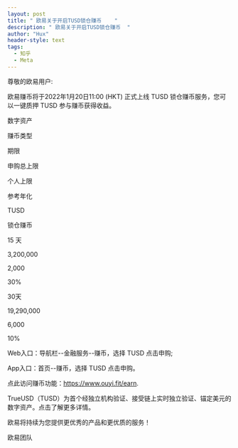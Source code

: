 ```yaml
---
layout: post
title: " 欧易关于开启TUSD锁仓赚币    "
description: " 欧易关于开启TUSD锁仓赚币  "
author: "Hux"
header-style: text
tags:
  - 知乎
  - Meta
---
```

尊敬的欧易用户:

欧易赚币将于2022年1月20日11:00 (HKT) 正式上线 TUSD 锁仓赚币服务，您可以一键质押 TUSD 参与赚币获得收益。

数字资产

赚币类型

期限

申购总上限

个人上限

参考年化

TUSD

锁仓赚币

15 天

3,200,000

2,000

30%

30天

19,290,000

6,000

10%

 

Web入口：导航栏--金融服务--赚币，选择 TUSD 点击申购;

App入口：首页--赚币，选择 TUSD 点击申购。

点此访问赚币功能：https://www.ouyi.fit/earn.

 

TrueUSD（TUSD）为首个经独立机构验证、接受链上实时独立验证、锚定美元的数字资产。点击了解更多详情。

 

欧易将持续为您提供更优秀的产品和更优质的服务！

 

欧易团队
